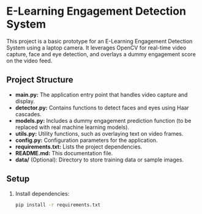 # E-Learning Engagement Detection System

This project is a basic prototype for an E-Learning Engagement Detection System using a laptop camera. It leverages OpenCV for real-time video capture, face and eye detection, and overlays a dummy engagement score on the video feed.

## Project Structure
- **main.py:** The application entry point that handles video capture and display.
- **detector.py:** Contains functions to detect faces and eyes using Haar cascades.
- **models.py:** Includes a dummy engagement prediction function (to be replaced with real machine learning models).
- **utils.py:** Utility functions, such as overlaying text on video frames.
- **config.py:** Configuration parameters for the application.
- **requirements.txt:** Lists the project dependencies.
- **README.md:** This documentation file.
- **data/** (Optional): Directory to store training data or sample images.

## Setup
1. Install dependencies:
   ```bash
   pip install -r requirements.txt
